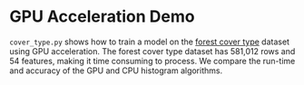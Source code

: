 # GPU Acceleration Demo

`cover_type.py` shows how to train a model on the [forest cover type](https://archive.ics.uci.edu/ml/datasets/covertype) dataset using GPU acceleration. The forest cover type dataset has 581,012 rows and 54 features, making it time consuming to process. We compare the run-time and accuracy of the GPU and CPU histogram algorithms.